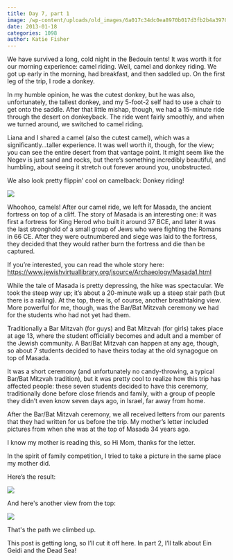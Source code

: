 ```yaml
---
title: Day 7, part 1
image: /wp-content/uploads/old_images/6a017c34dc0ea8970b017d3fb2b4a3970c-800wi.jpg
date: 2013-01-18
categories: 1098
author: Katie Fisher
---
```


We have survived a long, cold night in the Bedouin tents! It was worth it for our morning experience:
camel riding. Well, camel and donkey
riding. We got up early in the morning,
had breakfast, and then saddled up. On
the first leg of the trip, I rode a donkey.

In my humble opinion, he was the cutest donkey, but he was also,
unfortunately, the tallest donkey, and my 5-foot-2 self had to use a chair to
get onto the saddle. After that little
mishap, though, we had a 15-minute ride through the desert on donkeyback. The ride went fairly smoothly, and when we
turned around, we switched to camel riding.

Liana and I shared a camel (also the cutest camel), which was a
significantly…taller experience. It was
well worth it, though, for the view; you can see the entire desert from that
vantage point. It might seem like the
Negev is just sand and rocks, but there’s something incredibly beautiful, and
humbling, about seeing it stretch out forever around you, unobstructed.

We also look pretty flippin' cool on camelback:
Donkey riding!


![](/old_images/caltech_as_it_happens/6a0105349b8251970b017c3583da1a970b.jpg)

Whoohoo, camels!
After our camel ride, we left for Masada, the ancient
fortress on top of a cliff. The story of
Masada is an interesting one: it was first a fortress for King Herod who built
it around 37 BCE, and later it was the last stronghold of a small group of Jews
who were fighting the Romans in 66 CE. After they were outnumbered and siege was laid to the fortress, they decided that they would rather burn the fortress and die than be captured.

If you’re interested, you can read the whole story here: https://www.jewishvirtuallibrary.org/jsource/Archaeology/Masada1.html

While the tale of Masada is pretty depressing, the hike was
spectacular. We took the steep way up;
it’s about a 20-minute walk up a steep stair path (but there is a
railing). At the top, there is, of
course, another breathtaking view. More
powerful for me, though, was the Bar/Bat Mitzvah ceremony we had for the
students who had not yet had them.

Traditionally a Bar Mitzvah (for guys) and Bat Mitzvah (for girls) takes
place at age 13, where the student officially becomes and adult and a member of
the Jewish community. A Bar/Bat Mitzvah
can happen at any age, though, so about 7 students decided to have theirs today
at the old synagogue on top of Masada.

It was a short ceremony (and unfortunately no candy-throwing, a typical
Bar/Bat Mitzvah tradition), but it was pretty cool to realize how this
trip has affected people: these seven students decided to have
this ceremony, traditionally done before close friends and family, with a
group of people they didn’t even know seven days ago, in Israel, far away from
home.

After the Bar/Bat Mitzvah ceremony, we all received letters
from our parents that they had written for us before the trip. My mother’s letter included pictures from
when she was at the top of Masada 34 years ago.

I know my mother is reading this, so Hi Mom, thanks for the letter.

In the spirit of family competition, I tried to
take a picture in the same place my mother did.

Here’s the result:


![](/old_images/caltech_as_it_happens/6a0105349b8251970b017c3583df9a970b.jpg)

And here's another view from the top:


![](/old_images/caltech_as_it_happens/6a0105349b8251970b017c3583eb10970b.jpg)

That's the path we climbed up.

This post is getting long, so I’ll cut it off here. In part 2, I’ll talk about Ein Geidi and the
Dead Sea!
